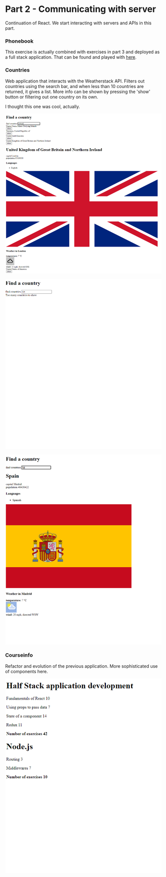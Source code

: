 # Part 2 - Communicating with server

Continuation of React. We start interacting with servers and APIs in this part.

### Phonebook

This exercise is actually combined with exercises in part 3 and deployed as a full stack application. That can be found and played with [here](http://fullstackopen-part3tynan.herokuapp.com/).

### Countries

Web application that interacts with the Weatherstack API. Filters out countries using the search bar, and when less than 10 countries are returned, it gives a list. More info can be shown by pressing the 'show' button or filtering out one country on its own.

I thought this one was cool, actually.

![countries1](countries_pic1.png)

![countries2](countries_pic2.png)

![countries3](countries_pic3.png)

### Courseinfo

Refactor and evolution of the previous application. More sophisticated use of components here.

![courseinfo](courseinfo_pic.png)